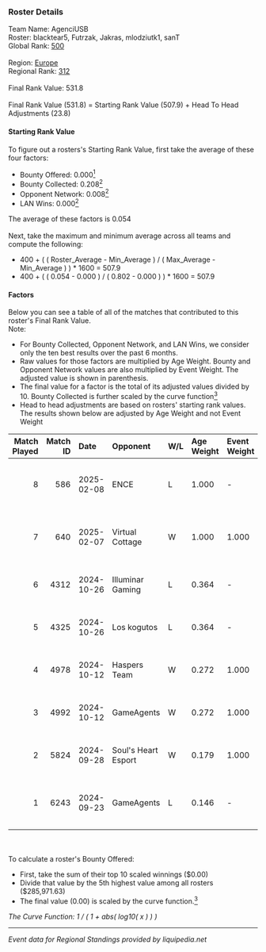 ### Roster Details<br />
Team Name: AgenciUSB<br />
Roster: blacktear5, Futrzak, Jakras, mlodziutk1, sanT<br />
Global Rank: [500](../../standings_global_2025_02_28.md)<br />
<br />
Region: [Europe]( ../../standings_europe_2025_02_28.md)<br />
Regional Rank: [312]( ../../standings_europe_2025_02_28.md)<br />
<br />
Final Rank Value:  531.8<br />
<br />
Final Rank Value (531.8) = Starting Rank Value (507.9) + Head To Head Adjustments (23.8)<br />

#### Starting Rank Value<br />
To figure out a rosters's Starting Rank Value, first take the average of these four factors:<br />
- Bounty Offered: 0.000[<sup>1</sup>](#table2)
- Bounty Collected: 0.208[<sup>2</sup>](#table1)
- Opponent Network: 0.008[<sup>2</sup>](#table1)
- LAN Wins: 0.000[<sup>2</sup>](#table1)

The average of these factors is 0.054<br />
<br />
Next, take the maximum and minimum average across all teams and compute the following:<br />
- 400 + ( ( Roster_Average - Min_Average ) / ( Max_Average - Min_Average ) ) * 1600 = 507.9
- 400 + ( ( 0.054 - 0.000 ) / ( 0.802 - 0.000 ) ) * 1600 = 507.9


#### Factors<br />
Below you can see a table of all of the matches that contributed to this roster's Final Rank Value.<br />
Note:<br />

- For Bounty Collected, Opponent Network, and LAN Wins, we consider only the ten best results over the past 6 months.
- Raw values for those factors are multiplied by Age Weight. Bounty and Opponent Network values are also multiplied by Event Weight. The adjusted value is shown in parenthesis.
- The final value for a factor is the total of its adjusted values divided by 10. Bounty Collected is further scaled by the curve function[<sup>3</sup>](#curveFunction)
- Head to head adjustments are based on rosters' starting rank values. The results shown below are adjusted by Age Weight and not Event Weight
<span id="table1"></span><br />


| Match Played | Match ID | Date       | Opponent            | W/L | Age Weight | Event Weight | Bounty Collected | Opponent Network | LAN Wins  | H2H Adj. | Roster                                        |
| -: | -: | :- | :- | :- | :- | :- | :- | :- | :- | -: | :- |
|            8 |      586 | 2025-02-08 | ENCE                | L   | 1.000      | -            | -                | -                | -         |    -0.74 | blacktear5, Futrzak, Jakras, mlodziutk1, sanT |
|            7 |      640 | 2025-02-07 | Virtual Cottage     | W   | 1.000      | 1.000        | 0.000 (0.000)    | 0.000 (0.000)    | 0 (0.000) |    10.16 | blacktear5, Futrzak, Jakras, mlodziutk1, sanT |
|            6 |     4312 | 2024-10-26 | Illuminar Gaming    | L   | 0.364      | -            | -                | -                | -         |    -0.58 | blacktear5, Futrzak, Jakras, pr3e, sanT       |
|            5 |     4325 | 2024-10-26 | Los kogutos         | L   | 0.364      | -            | -                | -                | -         |    -0.51 | blacktear5, Futrzak, Jakras, pr3e, sanT       |
|            4 |     4978 | 2024-10-12 | Haspers Team        | W   | 0.272      | 1.000        | 0.000 (0.000)    | 0.033 (0.009)    | 0 (0.000) |     5.58 | blacktear5, Futrzak, Jakras, pr3e, sanT       |
|            3 |     4992 | 2024-10-12 | GameAgents          | W   | 0.272      | 1.000        | 0.006 (0.002)    | 0.183 (0.050)    | 0 (0.000) |     7.26 | blacktear5, Futrzak, Jakras, pr3e, sanT       |
|            2 |     5824 | 2024-09-28 | Soul's Heart Esport | W   | 0.179      | 1.000        | 0.000 (0.000)    | 0.123 (0.022)    | 0 (0.000) |     3.35 | blacktear5, Futrzak, Jakras, pr3e, sanT       |
|            1 |     6243 | 2024-09-23 | GameAgents          | L   | 0.146      | -            | -                | -                | -         |    -0.69 | blacktear5, frox, Futrzak, Jakras, onStyle    |

<br />
<span id="table2"></span><br />
To calculate a roster's Bounty Offered:<br />

- First, take the sum of their top 10 scaled winnings ($0.00)
- Divide that value by the 5th highest value among all rosters ($285,971.63)
- The final value (0.00) is scaled by the curve function.[<sup>3</sup>](#curveFunction)

<span id="curveFunction"></span>_The Curve Function: 1 / ( 1 + abs( log10( x ) ) )_<br />

---
_Event data for Regional Standings provided by liquipedia.net_<br />
